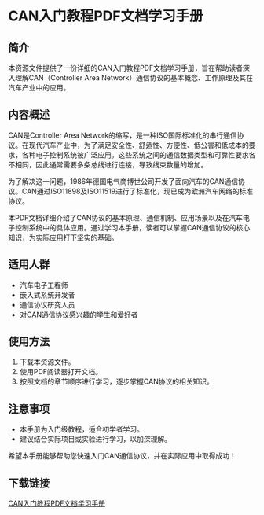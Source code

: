 # CAN入门教程PDF文档学习手册

## 简介

本资源文件提供了一份详细的CAN入门教程PDF文档学习手册，旨在帮助读者深入理解CAN（Controller Area Network）通信协议的基本概念、工作原理及其在汽车产业中的应用。

## 内容概述

CAN是Controller Area Network的缩写，是一种ISO国际标准化的串行通信协议。在现代汽车产业中，为了满足安全性、舒适性、方便性、低公害和低成本的要求，各种电子控制系统被广泛应用。这些系统之间的通信数据类型和可靠性要求各不相同，因此通常需要多条总线进行连接，导致线束数量的增加。

为了解决这一问题，1986年德国电气商博世公司开发了面向汽车的CAN通信协议。CAN通过ISO11898及ISO11519进行了标准化，现已成为欧洲汽车网络的标准协议。

本PDF文档详细介绍了CAN协议的基本原理、通信机制、应用场景以及在汽车电子控制系统中的具体应用。通过学习本手册，读者可以掌握CAN通信协议的核心知识，为实际应用打下坚实的基础。

## 适用人群

- 汽车电子工程师
- 嵌入式系统开发者
- 通信协议研究人员
- 对CAN通信协议感兴趣的学生和爱好者

## 使用方法

1. 下载本资源文件。
2. 使用PDF阅读器打开文档。
3. 按照文档的章节顺序进行学习，逐步掌握CAN协议的相关知识。

## 注意事项

- 本手册为入门级教程，适合初学者学习。
- 建议结合实际项目或实验进行学习，以加深理解。

希望本手册能够帮助您快速入门CAN通信协议，并在实际应用中取得成功！

## 下载链接

[CAN入门教程PDF文档学习手册](https://pan.quark.cn/s/5427ce788a86)